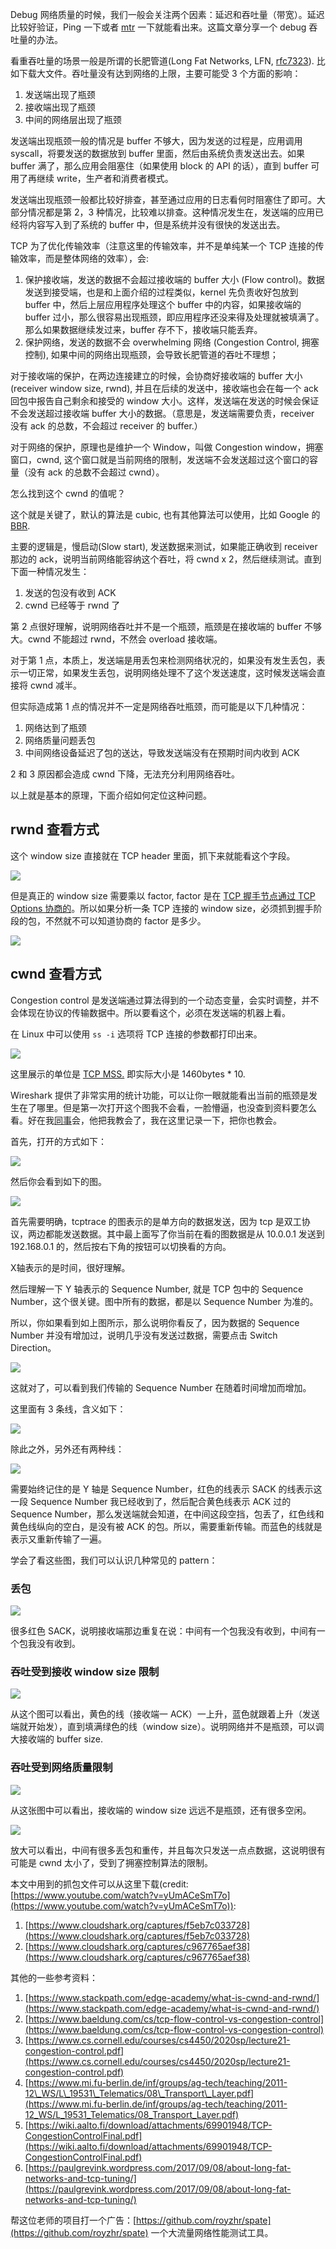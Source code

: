Debug 网络质量的时候，我们一般会关注两个因素：延迟和吞吐量（带宽）。延迟比较好验证，Ping 一下或者 [mtr](https://www.kawabangga.com/posts/4275) 一下就能看出来。这篇文章分享一个 debug 吞吐量的办法。

看重吞吐量的场景一般是所谓的长肥管道(Long Fat Networks, LFN, [rfc7323](https://datatracker.ietf.org/doc/html/rfc7323)). 比如下载大文件。吞吐量没有达到网络的上限，主要可能受 3 个方面的影响：

1.  发送端出现了瓶颈
2.  接收端出现了瓶颈
3.  中间的网络层出现了瓶颈

发送端出现瓶颈一般的情况是 buffer 不够大，因为发送的过程是，应用调用 syscall，将要发送的数据放到 buffer 里面，然后由系统负责发送出去。如果 buffer 满了，那么应用会阻塞住（如果使用 block 的 API 的话），直到 buffer 可用了再继续 write，生产者和消费者模式。

发送端出现瓶颈一般都比较好排查，甚至通过应用的日志看何时阻塞住了即可。大部分情况都是第 2，3 种情况，比较难以排查。这种情况发生在，发送端的应用已经将内容写入到了系统的 buffer 中，但是系统并没有很快的发送出去。

TCP 为了优化传输效率（注意这里的传输效率，并不是单纯某一个 TCP 连接的传输效率，而是整体网络的效率），会:

1.  保护接收端，发送的数据不会超过接收端的 buffer 大小 (Flow control)。数据发送到接受端，也是和上面介绍的过程类似，kernel 先负责收好包放到 buffer 中，然后上层应用程序处理这个 buffer 中的内容，如果接收端的 buffer 过小，那么很容易出现瓶颈，即应用程序还没来得及处理就被填满了。那么如果数据继续发过来，buffer 存不下，接收端只能丢弃。
2.  保护网络，发送的数据不会 overwhelming 网络 (Congestion Control, 拥塞控制), 如果中间的网络出现瓶颈，会导致长肥管道的吞吐不理想；

对于接收端的保护，在两边连接建立的时候，会协商好接收端的 buffer 大小 (receiver window size, rwnd), 并且在后续的发送中，接收端也会在每一个 ack 回包中报告自己剩余和接受的 window 大小。这样，发送端在发送的时候会保证不会发送超过接收端 buffer 大小的数据。（意思是，发送端需要负责，receiver 没有 ack 的总数，不会超过 receiver 的 buffer.）

对于网络的保护，原理也是维护一个 Window，叫做 Congestion window，拥塞窗口，cwnd, 这个窗口就是当前网络的限制，发送端不会发送超过这个窗口的容量（没有 ack 的总数不会超过 cwnd）。

怎么找到这个 cwnd 的值呢？

这个就是关键了，默认的算法是 cubic, 也有其他算法可以使用，比如 Google 的 [BBR](https://www.kawabangga.com/posts/4086).

主要的逻辑是，慢启动(Slow start), 发送数据来测试，如果能正确收到 receiver 那边的 ack，说明当前网络能容纳这个吞吐，将 cwnd x 2，然后继续测试。直到下面一种情况发生：

1.  发送的包没有收到 ACK
2.  cwnd 已经等于 rwnd 了

第 2 点很好理解，说明网络吞吐并不是一个瓶颈，瓶颈是在接收端的 buffer 不够大。cwnd 不能超过 rwnd，不然会 overload 接收端。

对于第 1 点，本质上，发送端是用丢包来检测网络状况的，如果没有发生丢包，表示一切正常，如果发生丢包，说明网络处理不了这个发送速度，这时候发送端会直接将 cwnd 减半。

但实际造成第 1 点的情况并不一定是网络吞吐瓶颈，而可能是以下几种情况：

1.  网络达到了瓶颈
2.  网络质量问题丢包
3.  中间网络设备延迟了包的送达，导致发送端没有在预期时间内收到 ACK

2 和 3 原因都会造成 cwnd 下降，无法充分利用网络吞吐。

以上就是基本的原理，下面介绍如何定位这种问题。

## rwnd 查看方式

这个 window size 直接就在 TCP header 里面，抓下来就能看这个字段。

[![](https://www.kawabangga.com/wp-content/uploads/2022/08/tcp-handshake-factor.png)](https://www.kawabangga.com/wp-content/uploads/2022/08/tcp-handshake-factor.png)

但是真正的 window size 需要乘以 factor, factor 是在 [TCP 握手节点通过 TCP Options 协商的](https://en.wikipedia.org/wiki/TCP_window_scale_option)。所以如果分析一条 TCP 连接的 window size，必须抓到握手阶段的包，不然就不可以知道协商的 factor 是多少。

[![](https://www.kawabangga.com/wp-content/uploads/2022/08/tcp-rwnd-size.png)](https://www.kawabangga.com/wp-content/uploads/2022/08/tcp-rwnd-size.png)

## cwnd 查看方式

Congestion control 是发送端通过算法得到的一个动态变量，会实时调整，并不会体现在协议的传输数据中。所以要看这个，必须在发送端的机器上看。

在 Linux 中可以使用 `ss -i` 选项将 TCP 连接的参数都打印出来。

[![](https://www.kawabangga.com/wp-content/uploads/2022/08/tcp-cwnd-ss.png)](https://www.kawabangga.com/wp-content/uploads/2022/08/tcp-cwnd-ss.png)

这里展示的单位是 [TCP MSS.](https://www.cloudflare.com/learning/network-layer/what-is-mss/) 即实际大小是 1460bytes \* 10.

Wireshark 提供了非常实用的统计功能，可以让你一眼就能看出当前的瓶颈是发生在了哪里。但是第一次打开这个图我不会看，一脸懵逼，也没查到资料要怎么看。好在我[同事](https://github.com/royzhr)会，他把我教会了，我在这里记录一下，把你也教会。

首先，打开的方式如下：

[![](https://www.kawabangga.com/wp-content/uploads/2022/08/wireshark-open-tcptrace.png)](https://www.kawabangga.com/wp-content/uploads/2022/08/wireshark-open-tcptrace.png)

然后你会看到如下的图。

[![](https://www.kawabangga.com/wp-content/uploads/2022/08/wireshark-tcptrace-howtoread.png)](https://www.kawabangga.com/wp-content/uploads/2022/08/wireshark-tcptrace-howtoread.png)

首先需要明确，tcptrace 的图表示的是单方向的数据发送，因为 tcp 是双工协议，两边都能发送数据。其中最上面写了你当前在看的图数据是从 10.0.0.1 发送到 192.168.0.1 的，然后按右下角的按钮可以切换看的方向。

X轴表示的是时间，很好理解。

然后理解一下 Y 轴表示的 Sequence Number, 就是 TCP 包中的 Sequence Number，这个很关键。图中所有的数据，都是以 Sequence Number 为准的。

所以，你如果看到如上图所示，那么说明你看反了，因为数据的 Sequence Number 并没有增加过，说明几乎没有发送过数据，需要点击 Switch Direction。

[![](https://www.kawabangga.com/wp-content/uploads/2022/08/wireshark-real-dataflow.png)](https://www.kawabangga.com/wp-content/uploads/2022/08/wireshark-real-dataflow.png)

这就对了，可以看到我们传输的 Sequence Number 在随着时间增加而增加。

这里面有 3 条线，含义如下：

[![](https://www.kawabangga.com/wp-content/uploads/2022/08/wireshark-tcptrace-read.png)](https://www.kawabangga.com/wp-content/uploads/2022/08/wireshark-tcptrace-read.png)

除此之外，另外还有两种线：

[![](https://www.kawabangga.com/wp-content/uploads/2022/08/tcptrace-sack.png)](https://www.kawabangga.com/wp-content/uploads/2022/08/tcptrace-sack.png)

需要始终记住的是 Y 轴是 Sequence Number，红色的线表示 SACK 的线表示这一段 Sequence Number 我已经收到了，然后配合黄色线表示 ACK 过的 Sequence Number，那么发送端就会知道，在中间这段空挡，包丢了，红色线和黄色线纵向的空白，是没有被 ACK 的包。所以，需要重新传输。而蓝色的线就是表示又重新传输了一遍。

学会了看这些图，我们可以认识几种常见的 pattern：

### 丢包

[![](https://www.kawabangga.com/wp-content/uploads/2022/08/wireshark-packet-loss.png)](https://www.kawabangga.com/wp-content/uploads/2022/08/wireshark-packet-loss.png)

很多红色 SACK，说明接收端那边重复在说：中间有一个包我没有收到，中间有一个包我没有收到。

### 吞吐受到接收 window size 限制

[![](https://www.kawabangga.com/wp-content/uploads/2022/08/rwnd-too-low.png)](https://www.kawabangga.com/wp-content/uploads/2022/08/rwnd-too-low.png)

从这个图可以看出，黄色的线（接收端一 ACK）一上升，蓝色就跟着上升（发送端就开始发），直到填满绿色的线（window size）。说明网络并不是瓶颈，可以调大接收端的 buffer size.

### 吞吐受到网络质量限制

[![](https://www.kawabangga.com/wp-content/uploads/2022/08/wireshark-cwnd-low.png)](https://www.kawabangga.com/wp-content/uploads/2022/08/wireshark-cwnd-low.png)

从这张图中可以看出，接收端的 window size 远远不是瓶颈，还有很多空闲。

[![](https://www.kawabangga.com/wp-content/uploads/2022/08/wireshark-cwnd-low-zoom.png)](https://www.kawabangga.com/wp-content/uploads/2022/08/wireshark-cwnd-low-zoom.png)

放大可以看出，中间有很多丢包和重传，并且每次只发送一点点数据，这说明很有可能是 cwnd 太小了，受到了拥塞控制算法的限制。

本文中用到的抓包文件可以从这里下载(credit: [https://www.youtube.com/watch?v=yUmACeSmT7o](https://www.youtube.com/watch?v=yUmACeSmT7o)):

1.  [https://www.cloudshark.org/captures/f5eb7c033728](https://www.cloudshark.org/captures/f5eb7c033728)
2.  [https://www.cloudshark.org/captures/c967765aef38](https://www.cloudshark.org/captures/c967765aef38)

其他的一些参考资料：

1.  [https://www.stackpath.com/edge-academy/what-is-cwnd-and-rwnd/](https://www.stackpath.com/edge-academy/what-is-cwnd-and-rwnd/)
2.  [https://www.baeldung.com/cs/tcp-flow-control-vs-congestion-control](https://www.baeldung.com/cs/tcp-flow-control-vs-congestion-control)
3.  [https://www.cs.cornell.edu/courses/cs4450/2020sp/lecture21-congestion-control.pdf](https://www.cs.cornell.edu/courses/cs4450/2020sp/lecture21-congestion-control.pdf)
4.  [https://www.mi.fu-berlin.de/inf/groups/ag-tech/teaching/2011-12\_WS/L\_19531\_Telematics/08\_Transport\_Layer.pdf](https://www.mi.fu-berlin.de/inf/groups/ag-tech/teaching/2011-12_WS/L_19531_Telematics/08_Transport_Layer.pdf)
5.  [https://wiki.aalto.fi/download/attachments/69901948/TCP-CongestionControlFinal.pdf](https://wiki.aalto.fi/download/attachments/69901948/TCP-CongestionControlFinal.pdf)
6.  [https://paulgrevink.wordpress.com/2017/09/08/about-long-fat-networks-and-tcp-tuning/](https://paulgrevink.wordpress.com/2017/09/08/about-long-fat-networks-and-tcp-tuning/)

帮这位老师的项目打一个广告：[https://github.com/royzhr/spate](https://github.com/royzhr/spate) 一个大流量网络性能测试工具。